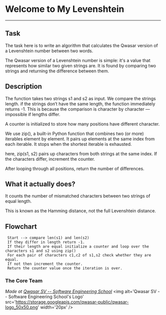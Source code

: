 # Welcome to My Levenshtein
***

## Task
The task here is to write an algorithm that calculates the Qwasar version of a Levenshtein number between two words.

The Qwasar version of a Levenshtein number is simple: it's a value that represents how similar two given strings are. 
It is found by comparing two strings and returning the difference between them.

## Description
The function takes two strings s1 and s2 as input. 
We compare the strings length. if the strings don’t have the same length, the function immediately returns -1.
This is because the comparison is character by character — impossible if lengths differ.

A counter is initialized to store how many positions have different character.

We use zip(), a built-in Python function that combines two (or more) iterables element by element.
It pairs up elements at the same index from each iterable.
It stops when the shortest iterable is exhausted.

here, zip(s1, s2) pairs up characters from both strings at the same index.
If the characters differ, increment the counter.

After looping through all positions, return the number of differences.

## What it actually does?
It counts the number of mismatched characters between two strings of equal length.

This is known as the Hamming distance, not the full Levenshtein distance.

## Flowchart
     Start --> compare len(s1) and len(s2)
     If they differ in length return -1.
     If their length are equal initialize a counter and loop over the characters s1 and s2 using zip()
     For each pair of characters c1,c2 of s1,s2 check whether they are equal.
     If not then increment the counter.
     Return the counter value once the iteration is over.


### The Core Team


<span><i>Made at <a href='https://qwasar.io'>Qwasar SV -- Software Engineering School</a></i></span>
<span><img alt='Qwasar SV -- Software Engineering School's Logo' src='https://storage.googleapis.com/qwasar-public/qwasar-logo_50x50.png' width='20px' /></span>
